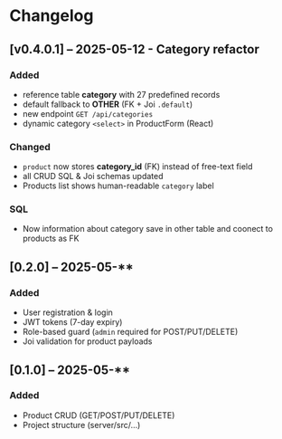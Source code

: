 # Changelog

## [v0.4.0.1] – 2025-05-12 - Category refactor

### Added
* reference table **category** with 27 predefined records
* default fallback to **OTHER** (FK + Joi `.default`)
* new endpoint `GET /api/categories`
* dynamic category `<select>` in ProductForm (React)

### Changed
* `product` now stores **category_id** (FK) instead of free-text field
* all CRUD SQL & Joi schemas updated
* Products list shows human-readable `category` label

### SQL
- Now information about category save in other table and coonect to products as FK

## [0.2.0] – 2025-05-**  
### Added  
- User registration & login  
- JWT tokens (7-day expiry)  
- Role-based guard (`admin` required for POST/PUT/DELETE)  
- Joi validation for product payloads  

## [0.1.0] – 2025-05-**  
### Added  
- Product CRUD (GET/POST/PUT/DELETE)  
- Project structure (server/src/…)  

